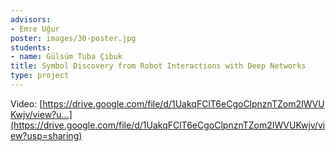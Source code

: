 ```yaml
---
advisors:
- Emre Uğur
poster: images/30-poster.jpg
students:
- name: Gülsüm Tuba Çibuk
title: Symbol Discovery from Robot Interactions with Deep Networks
type: project
---
```


Video: [https://drive.google.com/file/d/1UakqFClT6eCgoClpnznTZom2IWVUKwjv/view?u...](https://drive.google.com/file/d/1UakqFClT6eCgoClpnznTZom2IWVUKwjv/view?usp=sharing)